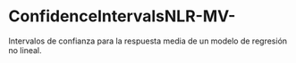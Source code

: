 # ConfidenceIntervalsNLR-MV-
Intervalos de confianza para la respuesta media de un modelo de regresión no lineal.
